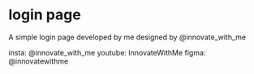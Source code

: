 # login page

A simple login page developed by me designed by @innovate_with_me

insta: @innovate_with_me
youtube: InnovateWithMe
figma: @innovatewithme
